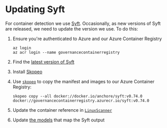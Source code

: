 ﻿# Updating Syft

For container detection we use [Syft][1].
Occasionally, as new versions of Syft are released, we need to update the version we use.
To do this:

1. Ensure you're authenticated to Azure and our Azure Container Registry

    ```
    az login
    az acr login --name governancecontainerregistry
    ```

2. Find the [latest version of Syft][2]
3. Install [Skopeo][3]
4. Use [`skopeo`][4] to copy the manifest and images to our Azure Container Registry:

    ```
    skopeo copy --all docker://docker.io/anchore/syft:v0.74.0 docker://governancecontainerregistry.azurecr.io/syft:v0.74.0
    ```

5. Update the container reference in [`LinuxScanner`][5]
6. Update [the models][6] that map the Syft output

[1]: https://github.com/anchore/syft
[2]: https://github.com/anchore/syft/releases/latest
[3]: https://github.com/containers/skopeo/blob/main/install.md
[4]: https://github.com/containers/skopeo
[5]: https://github.com/microsoft/component-detection/blob/aaf865e38112fb2448f5866ab06d5898358403f6/src/Microsoft.ComponentDetection.Detectors/linux/LinuxScanner.cs#L20
[6]: https://github.com/microsoft/component-detection/blob/main/src/Microsoft.ComponentDetection.Detectors/linux/Contracts/SyftOutput.cs

